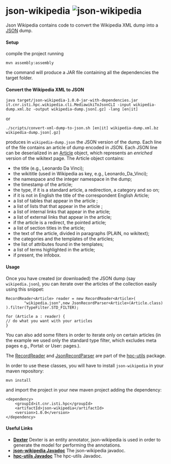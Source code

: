 json-wikipedia ![json-wikipedia](https://dl.dropboxusercontent.com/u/4663256/tmp/json-wikipedia.png) 
==============

 Json Wikipedia contains code to convert the Wikipedia XML dump into a [JSON][json] dump.

#### Setup ####

compile the project running 

    mvn assembly:assembly 
	
the command will produce a JAR file containing all the dependencies the target folder.  

#### Convert the Wikipedia XML to JSON ####

    java target/json-wikipedia-1.0.0-jar-with-dependencies.jar it.cnr.isti.hpc.wikipedia.cli.MediawikiToJsonCLI -input wikipedia-dump.xml.bz -output wikipedia-dump.json[.gz] -lang [en|it] 		

or 

	./scripts/convert-xml-dump-to-json.sh [en|it] wikipedia-dump.xml.bz wikipedia-dump.json[.gz]

produces in `wikipedia-dump.json` the JSON version of the dump. Each line of the file contains an article 
of dump encoded in JSON. Each JSON line can be deserialized in an [Article](http://sassicaia.isti.cnr.it/javadocs/json-wikipedia/it/cnr/isti/hpc/wikipedia/article/Article.html) object, 
which represents an 
_enriched_ version of the wikitext page. The Article object contains: 


  * the title (e.g., Leonardo Da Vinci);
  * the wikititle (used in Wikipedia as key, e.g., Leonardo\_Da\_Vinci);
  * the namespace and the integer namespace in the dump;
  * the timestamp of the article;
  * the type, if it is a standard article, a redirection, a category and so on;
  * if it is not in English the title of the correspondent English Article;
  * a list of  tables that appear in the article ;
  * a list of lists that  that appear in the article ;
  * a list  of internal links that appear in the article;
  * a list of external links that appear in the article;
  * if the article  is a redirect, the pointed article;
  * a list of section titles in the article;
  * the text of the article, divided in paragraphs (PLAIN, no wikitext);
  * the categories and the templates of the articles;
  * the list of attributes found in the templates;
  * a list of terms highlighted in the article;
  * if present, the infobox. 
  
#### Usage ####

Once you have created (or downloaded) the JSON dump (say `wikipedia.json`), you can iterate over the articles of the collection 
easily using this snippet: 

    RecordReader<Article> reader = new RecordReader<Article>(
			"wikipedia.json",new JsonRecordParser<Article>(Article.class)
    ).filter(TypeFilter.STD_FILTER);

    for (Article a : reader) {
	// do what you want with your articles	
    }
 
You can also add some filters in order to iterate only on certain articles (in the example 
we used only the standard type filter, which excludes meta pages e.g., Portal: or User: pages.).

The [RecordReader](http://sassicaia.isti.cnr.it/javadocs/hpc-utils/it/cnr/isti/hpc/io/reader/RecordReader.html) and 
[JsonRecordParser](http://sassicaia.isti.cnr.it/javadocs/hpc-utils/it/cnr/isti/hpc/io/reader/JsonRecordParser.html) are part
of the [hpc-utils](http://sassicaia.isti.cnr.it/javadocs/hpc-utils) package.

In order to use these classes, you will have to install `json-wikipedia` in your maven repository:

    mvn install

and import the project in your new maven project adding the dependency: 

    <dependency>
	    <groupId>it.cnr.isti.hpc</groupId>
		<artifactId>json-wikipedia</artifactId>
		<version>1.0.0</version>
	</dependency> 

#### Useful Links ####

  * [**Dexter**](http://dexter.isti.cnr.it) Dexter is an entity annotator, json-wikipedia is used in order to generate the model for performing the annotations. 
  * [**json-wikipedia Javadoc**](http://sassicaia.isti.cnr.it/javadocs/json-wikipedia) The json-wikipedia javadoc.
  * [**hpc-utils Javadoc**](http://sassicaia.isti.cnr.it/javadocs/hpc-utils) The hpc-utils Javadoc.


[json]: http://www.json.org/fatfree.html "JSON: The Fat-Free Alternative to XML"
